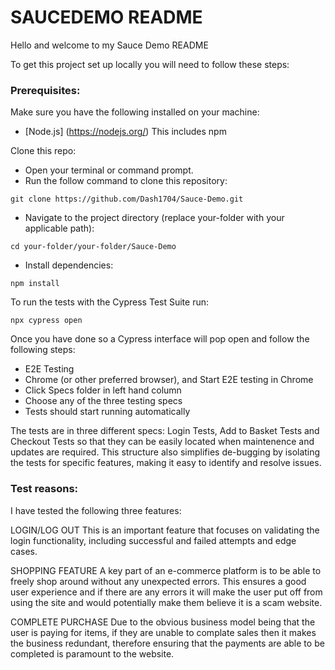 # SAUCEDEMO README

Hello and welcome to my Sauce Demo README

To get this project set up locally you will need to follow these steps:

### Prerequisites:

Make sure you have the following installed on your machine:

- [Node.js] (https://nodejs.org/) This includes npm

Clone this repo:

- Open your terminal or command prompt.
- Run the follow command to clone this repository:

```
git clone https://github.com/Dash1704/Sauce-Demo.git

```

- Navigate to the project directory (replace your-folder with your applicable path):
```
cd your-folder/your-folder/Sauce-Demo
```

- Install dependencies:

```
npm install
```

To run the tests with the Cypress Test Suite run:

```
npx cypress open
```

Once you have done so a Cypress interface will pop open and follow the following steps:

- E2E Testing
- Chrome (or other preferred browser), and Start E2E testing in Chrome
- Click Specs folder in left hand column
- Choose any of the three testing specs
- Tests should start running automatically

The tests are in three different specs: Login Tests, Add to Basket Tests and Checkout Tests so that they can be easily located when maintenence and updates are required. This structure also simplifies de-bugging by isolating the tests for specific features, making it easy to identify and resolve issues.


### Test reasons:
I have tested the following three features:

LOGIN/LOG OUT
This is an important feature that focuses on validating the login functionality, including successful and failed attempts and edge cases.

SHOPPING FEATURE
A key part of an e-commerce platform is to be able to freely shop around without any unexpected errors. This ensures a good user experience and if there are any errors it will make the user put off from using the site and would potentially make them believe it is a scam website.

COMPLETE PURCHASE
Due to the obvious business model being that the user is paying for items, if they are unable to complate sales then it makes the business redundant, therefore ensuring that the payments are able to be completed is paramount to the website.
















